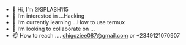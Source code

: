 - 👋 Hi, I’m @SPLASH115
- 👀 I’m interested in ...Hacking
- 🌱 I’m currently learning ...How to use termux
- 💞️ I’m looking to collaborate on ...
- 📫 How to reach .... chigoziee087@gmail.com or +2349121070907
<!---
SPLASH115/SPLASH115 is a ✨ special ✨ repository because its `README.md` (this file) appears on your GitHub profile.
You can click the Preview link to take a look at your changes.
--->
